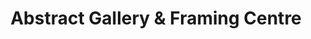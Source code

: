 ---
title: "Abstract Gallery & Framing Centre"
url: /belfast/abstract-gallery-and-framing-centre/
shop: art
---